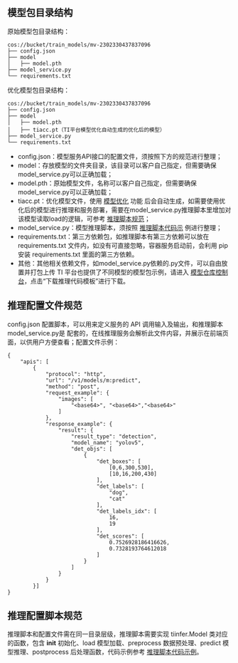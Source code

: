 
## 模型包目录结构

原始模型包目录结构：
```
cos://bucket/train_models/mv-2302330437837096
├── config.json
├── model
│   ├── model.pth
├── model_service.py
└── requirements.txt

```
优化模型包目录结构：

```
cos://bucket/train_models/mv-2302330437837096
├── config.json
├── model
│   ├── model.pth
│   ├── tiacc.pt（TI平台模型优化自动生成的优化后的模型）
├── model_service.py
└── requirements.txt
```

-	config.json：模型服务API接口的配置文件，须按照下方的规范进行整理；
-	model：存放模型的文件夹目录，该目录可以客户自己指定，但需要确保model_service.py可以正确加载；
-	model.pth：原始模型文件，名称可以客户自己指定，但需要确保model_service.py可以正确加载；
-	tiacc.pt：优化模型文件，使用 [模型优化](https://cloud.tencent.com/document/product/851/74676) 功能 后会自动生成，如需要使用优化后的模型进行推理和服务部署，需要在model_service.py推理脚本里增加对该模型读取load的逻辑，可参考 [推理脚本规范](https://cloud.tencent.com/document/product/851/74148)；
-	model_service.py：模型推理脚本，须按照 [推理脚本代码示](https://cloud.tencent.com/document/product/851/74148) 例进行整理；
-	requirements.txt：第三方依赖包，如推理脚本有第三方依赖可以放在 requirements.txt 文件内，如没有可直接忽略，容器服务启动前，会利用 pip 安装 requirements.txt 里面的第三方依赖。
-	其他：其他相关依赖文件，如model_service.py依赖的.py文件，可以自由放置并打包上传
TI 平台也提供了不同模型的模型包示例，请进入 [模型仓库控制台](https://console.cloud.tencent.com/tione/v2/model?tab=models)，点击“下载推理代码模板”进行下载。


## 推理配置文件规范
config.json 配置脚本，可以用来定义服务的 API 调用输入及输出，和推理脚本 model_service.py是 配套的，在线推理服务会解析此文件内容，并展示在前端页面，以供用户方便查看；配置文件示例：
```
{
    "apis": [
        {
            "protocol": "http",
            "url": "/v1/models/m:predict",
            "method": "post",
            "request_example": {
                "images": [
                    "<base64>", "<base64>","<base64>"
                ]
            },
            "response_example": {
                "result": {
                    "result_type": "detection",
                    "model_name": "yolov5",
                    "det_objs": [
                        {
                            "det_boxes": [
                                [0,6,300,530],
                                [10,16,200,430]
                            ],
                            "det_labels": [
                                "dog",
                                "cat"
                            ],
                            "det_labels_idx": [
                                16,
                                19
                            ],
                            "det_scores": [
                                0.7526928186416626,
                                0.7328193764612018
                            ]
                        }
                    ]
                }
            }
        }]
}
```
## 推理配置脚本规范
推理脚本和配置文件需在同一目录层级，推理脚本需要实现 tiinfer.Model 类对应的函数，包含 __init__ 初始化、load 模型加载、preprocess 数据预处理、predict 模型推理、postprocess 后处理函数，代码示例参考 [推理脚本代码示例](https://cloud.tencent.com/document/product/851/74148)。
